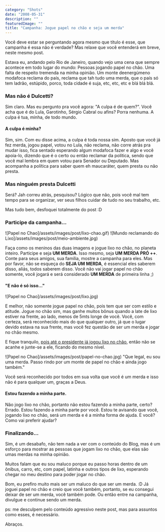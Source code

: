 ```yaml
---
category: "Shots"
date: "2008-05-31"
description: ""
featuredImage: ""
title: "Campanha: Jogue papel no chão e seja um merda"
---
```


Você deve estar se perguntando agora mesmo que título é esse, que campanha é essa não é verdade? Mas relaxe que você entenderá em breve, neste mesmo post.

Estava eu, andando pelo Rio de Janeiro, quando vejo uma cena que sempre acontece em todo lugar do mundo: Pessoas jogando papel no chão. Uma falta de respeito tremenda na minha opinião. Um monte deenergúmeno modafoca reclama do país, reclama que tah tudo uma merda, que o país só tem ladrão, estúpido, porco, toda cidade é suja, etc, etc, etc e blá blá blá.

### Mas não é Dulcetti?

Sim claro. Mas eu pergunto pra você agora: "A culpa é de quem?". Você acha que é do Lula, Garotinho, Sérgio Cabral ou afins? Porra nenhuma. A culpa é tua, minha, de todo mundo.

#### A culpa é minha?

Sim, sim. Com eu disse acima, a culpa é toda nossa sim. Aposto que você já fez merda, jogou papel, votou no Lula, não reclama, não corre atrás pra mudar isso, fica sentado esperando algum modafoca fazer e algo e você apoia-lo, dizendo que é o certo ou então reclamar da política, sendo que você mal lembra em quem votou para Senador ou Deputado. Mas acompanha a política para saber quem eh maucaráter, quem presta ou não presta.

### Mas ninguém presta Dulcetti

Será? Jah correu atrás, pesquisou? Lógico que não, pois você mal tem tempo para se organizar, ver seus filhos cuidar de tudo no seu trabalho, etc.

Mas tudo bem, desfoquei totalmente do post :D

### Participe da campanha...

![Papel no Chao]/assets/images/post/lixo-chao.gif) ![Mundo reclamando do Lixo]/assets/images/post/meio-ambiente.jpg)

Faça como os meninos das duas imagens e jogue lixo no chão, no planeta inteiro. Participe e seja **UM MERDA**. Isso mesmo, seja **UM MERDA PRÓ ++**. Conte para seus amigos, sua família, mostre a campanha para eles. Mas por favor, não se esqueça do **SEJA UM MERDA**, é essencial eles saberem disso, aliás, todos saberem disso. Você não vai jogar papel no chão somente, você jogará e será considerado **UM MERDA** de primeira linha ;)

#### "E não é só isso..."

![Papel no Chao]/assets/images/post/lixo.jpg)

E melhor, não somente jogue papel no chão, pois tem que ser com estilo e atitude. Jogue no chão sim, mas ganhe muitos bônus quando a late de lixo estiver na frente, ao lado, menos de 5mts longe de você. Você, com certeza, será reconhecido mais do que qualquer outro, já que o lugar devido estava na sua frente, mas você fez questão de ser um merda e jogar no chão mesmo.

E fique tranquilo, [pois até o presidente já jogou lixo no chão](http://www.observatoriodaimprensa.com.br/artigos.asp?cod=307FDS005), então não se acanhe e junte-se a ele, ficando do mesmo nível.

![Papel no Chao]/assets/images/post/papel-no-chao.jpg) "Que legal, eu sou uma merda. Passo rindo por um monte de papel no chão e ainda jogo também."

Você será reconhecido por todos em sua volta que você é um merda e isso não é para qualquer um, graças a Deus.

#### Estou fazendo a minha parte.

Não jogo lixo no chão, portanto não estou fazendo a minha parte, certo? Errado. Estou fazendo a minha parte por você. Estou te avisando que você, jogando lixo no chão, será um merda e é a minha forma de ajuda. E você? Como vai preferir ajudar?

### Finalizando...

Sim, é um desabafo, não tem nada a ver com o conteúdo do Blog, mas é um esforço para mostrar as pessoas que jogam lixo no chão, que elas são umas merdas na minha opinião.

Muitos falam que eu sou maluco porque eu passo horas dentro de um ônibus, carro, etc, com papel, latinha e outros tipos de lixo, esperando chegar no meu destino para poder jogar no chão.

Bom, eu prefiro muito mais ser um maluco do que ser um merda. :D Já joguei papel no chão e creio que você também, portanto, se eu consegui deixar de ser um merda, você também pode. Ou então entre na campanha, divulgue e continue sendo um merda.

ps: me desculpem pelo conteúdo agressivo neste post, mas para assuntos como esses, é necessário.

Abraços.
